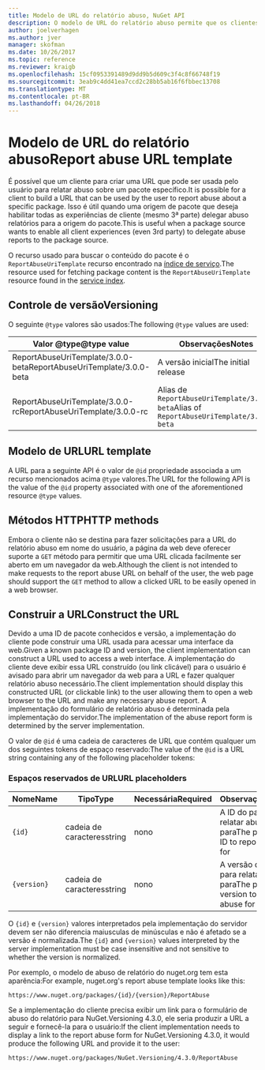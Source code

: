 ```yaml
---
title: Modelo de URL do relatório abuso, NuGet API
description: O modelo de URL do relatório abuso permite que os clientes exibir um link para relatar abuso em sua interface do usuário.
author: joelverhagen
ms.author: jver
manager: skofman
ms.date: 10/26/2017
ms.topic: reference
ms.reviewer: kraigb
ms.openlocfilehash: 15cf0953391489d9dd9b5d609c3f4c8f66748f19
ms.sourcegitcommit: 3eab9c4dd41ea7ccd2c28bb5ab16f6fbbec13708
ms.translationtype: MT
ms.contentlocale: pt-BR
ms.lasthandoff: 04/26/2018
---
```

# <a name="report-abuse-url-template"></a><span data-ttu-id="89738-103">Modelo de URL do relatório abuso</span><span class="sxs-lookup"><span data-stu-id="89738-103">Report abuse URL template</span></span>

<span data-ttu-id="89738-104">É possível que um cliente para criar uma URL que pode ser usada pelo usuário para relatar abuso sobre um pacote específico.</span><span class="sxs-lookup"><span data-stu-id="89738-104">It is possible for a client to build a URL that can be used by the user to report abuse about a specific package.</span></span> <span data-ttu-id="89738-105">Isso é útil quando uma origem de pacote que deseja habilitar todas as experiências de cliente (mesmo 3ª parte) delegar abuso relatórios para a origem do pacote.</span><span class="sxs-lookup"><span data-stu-id="89738-105">This is useful when a package source wants to enable all client experiences (even 3rd party) to delegate abuse reports to the package source.</span></span>

<span data-ttu-id="89738-106">O recurso usado para buscar o conteúdo do pacote é o `ReportAbuseUriTemplate` recurso encontrado na [índice de serviço](service-index.md).</span><span class="sxs-lookup"><span data-stu-id="89738-106">The resource used for fetching package content is the `ReportAbuseUriTemplate` resource found in the [service index](service-index.md).</span></span>

## <a name="versioning"></a><span data-ttu-id="89738-107">Controle de versão</span><span class="sxs-lookup"><span data-stu-id="89738-107">Versioning</span></span>

<span data-ttu-id="89738-108">O seguinte `@type` valores são usados:</span><span class="sxs-lookup"><span data-stu-id="89738-108">The following `@type` values are used:</span></span>

<span data-ttu-id="89738-109">Valor @type</span><span class="sxs-lookup"><span data-stu-id="89738-109">@type value</span></span>                       | <span data-ttu-id="89738-110">Observações</span><span class="sxs-lookup"><span data-stu-id="89738-110">Notes</span></span>
--------------------------------- | -----
<span data-ttu-id="89738-111">ReportAbuseUriTemplate/3.0.0-beta</span><span class="sxs-lookup"><span data-stu-id="89738-111">ReportAbuseUriTemplate/3.0.0-beta</span></span> | <span data-ttu-id="89738-112">A versão inicial</span><span class="sxs-lookup"><span data-stu-id="89738-112">The initial release</span></span>
<span data-ttu-id="89738-113">ReportAbuseUriTemplate/3.0.0-rc</span><span class="sxs-lookup"><span data-stu-id="89738-113">ReportAbuseUriTemplate/3.0.0-rc</span></span>   | <span data-ttu-id="89738-114">Alias de `ReportAbuseUriTemplate/3.0.0-beta`</span><span class="sxs-lookup"><span data-stu-id="89738-114">Alias of `ReportAbuseUriTemplate/3.0.0-beta`</span></span>

## <a name="url-template"></a><span data-ttu-id="89738-115">Modelo de URL</span><span class="sxs-lookup"><span data-stu-id="89738-115">URL template</span></span>

<span data-ttu-id="89738-116">A URL para a seguinte API é o valor de `@id` propriedade associada a um recurso mencionados acima `@type` valores.</span><span class="sxs-lookup"><span data-stu-id="89738-116">The URL for the following API is the value of the `@id` property associated with one of the aforementioned resource `@type` values.</span></span>

## <a name="http-methods"></a><span data-ttu-id="89738-117">Métodos HTTP</span><span class="sxs-lookup"><span data-stu-id="89738-117">HTTP methods</span></span>

<span data-ttu-id="89738-118">Embora o cliente não se destina para fazer solicitações para a URL do relatório abuso em nome do usuário, a página da web deve oferecer suporte a `GET` método para permitir que uma URL clicada facilmente ser aberto em um navegador da web.</span><span class="sxs-lookup"><span data-stu-id="89738-118">Although the client is not intended to make requests to the report abuse URL on behalf of the user, the web page should support the `GET` method to allow a clicked URL to be easily opened in a web browser.</span></span>

## <a name="construct-the-url"></a><span data-ttu-id="89738-119">Construir a URL</span><span class="sxs-lookup"><span data-stu-id="89738-119">Construct the URL</span></span>

<span data-ttu-id="89738-120">Devido a uma ID de pacote conhecidos e versão, a implementação do cliente pode construir uma URL usada para acessar uma interface da web.</span><span class="sxs-lookup"><span data-stu-id="89738-120">Given a known package ID and version, the client implementation can construct a URL used to access a web interface.</span></span> <span data-ttu-id="89738-121">A implementação do cliente deve exibir essa URL construído (ou link clicável) para o usuário é avisado para abrir um navegador da web para a URL e fazer qualquer relatório abuso necessário.</span><span class="sxs-lookup"><span data-stu-id="89738-121">The client implementation should display this constructed URL (or clickable link) to the user allowing them to open a web browser to the URL and make any necessary abuse report.</span></span> <span data-ttu-id="89738-122">A implementação do formulário de relatório abuso é determinada pela implementação do servidor.</span><span class="sxs-lookup"><span data-stu-id="89738-122">The implementation of the abuse report form is determined by the server implementation.</span></span>

<span data-ttu-id="89738-123">O valor de `@id` é uma cadeia de caracteres de URL que contém qualquer um dos seguintes tokens de espaço reservado:</span><span class="sxs-lookup"><span data-stu-id="89738-123">The value of the `@id` is a URL string containing any of the following placeholder tokens:</span></span>

### <a name="url-placeholders"></a><span data-ttu-id="89738-124">Espaços reservados de URL</span><span class="sxs-lookup"><span data-stu-id="89738-124">URL placeholders</span></span>

<span data-ttu-id="89738-125">Nome</span><span class="sxs-lookup"><span data-stu-id="89738-125">Name</span></span>        | <span data-ttu-id="89738-126">Tipo</span><span class="sxs-lookup"><span data-stu-id="89738-126">Type</span></span>    | <span data-ttu-id="89738-127">Necessária</span><span class="sxs-lookup"><span data-stu-id="89738-127">Required</span></span> | <span data-ttu-id="89738-128">Observações</span><span class="sxs-lookup"><span data-stu-id="89738-128">Notes</span></span>
----------- | ------- | -------- | -----
`{id}`      | <span data-ttu-id="89738-129">cadeia de caracteres</span><span class="sxs-lookup"><span data-stu-id="89738-129">string</span></span>  | <span data-ttu-id="89738-130">no</span><span class="sxs-lookup"><span data-stu-id="89738-130">no</span></span>       | <span data-ttu-id="89738-131">A ID do pacote para relatar abuso para</span><span class="sxs-lookup"><span data-stu-id="89738-131">The package ID to report abuse for</span></span>
`{version}` | <span data-ttu-id="89738-132">cadeia de caracteres</span><span class="sxs-lookup"><span data-stu-id="89738-132">string</span></span>  | <span data-ttu-id="89738-133">no</span><span class="sxs-lookup"><span data-stu-id="89738-133">no</span></span>       | <span data-ttu-id="89738-134">A versão do pacote para relatar abuso para</span><span class="sxs-lookup"><span data-stu-id="89738-134">The package version to report abuse for</span></span>

<span data-ttu-id="89738-135">O `{id}` e `{version}` valores interpretados pela implementação do servidor devem ser não diferencia maiusculas de minúsculas e não é afetado se a versão é normalizada.</span><span class="sxs-lookup"><span data-stu-id="89738-135">The `{id}` and `{version}` values interpreted by the server implementation must be case insensitive and not sensitive to whether the version is normalized.</span></span>

<span data-ttu-id="89738-136">Por exemplo, o modelo de abuso de relatório do nuget.org tem esta aparência:</span><span class="sxs-lookup"><span data-stu-id="89738-136">For example, nuget.org's report abuse template looks like this:</span></span>

    https://www.nuget.org/packages/{id}/{version}/ReportAbuse

<span data-ttu-id="89738-137">Se a implementação do cliente precisa exibir um link para o formulário de abuso do relatório para NuGet.Versioning 4.3.0, ele seria produzir a URL a seguir e fornecê-la para o usuário:</span><span class="sxs-lookup"><span data-stu-id="89738-137">If the client implementation needs to display a link to the report abuse form for NuGet.Versioning 4.3.0, it would produce the following URL and provide it to the user:</span></span>

    https://www.nuget.org/packages/NuGet.Versioning/4.3.0/ReportAbuse
